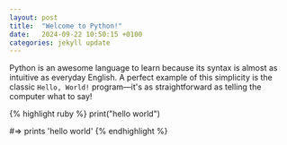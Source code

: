 ```yaml
---
layout: post
title:  "Welcome to Python!"
date:   2024-09-22 10:50:15 +0100
categories: jekyll update
---
```

Python is an awesome language to learn because its syntax is almost as intuitive as everyday English. A perfect example of this simplicity is the classic `Hello, World!` program—it's as straightforward as telling the computer what to say!


{% highlight ruby %}
print("hello world")

#=> prints 'hello world'
{% endhighlight %}